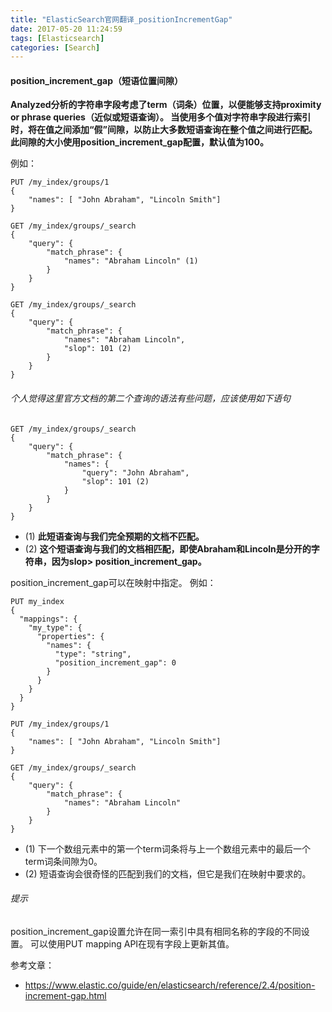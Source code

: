 ```yaml
---
title: "ElasticSearch官网翻译_positionIncrementGap"
date: 2017-05-20 11:24:59
tags: [Elasticsearch]
categories: [Search]
---
```


#### position_increment_gap（短语位置间隙）

<b>
Analyzed分析的字符串字段考虑了term（词条）位置，以便能够支持proximity or phrase queries（近似或短语查询）。 当使用多个值对字符串字段进行索引时，将在值之间添加“假”间隙，以防止大多数短语查询在整个值之间进行匹配。 此间隙的大小使用position_increment_gap配置，默认值为100。
</b>

例如：

```
PUT /my_index/groups/1
{
    "names": [ "John Abraham", "Lincoln Smith"]
}

GET /my_index/groups/_search
{
    "query": {
        "match_phrase": {
            "names": "Abraham Lincoln" (1)
        }
    }
}

GET /my_index/groups/_search
{
    "query": {
        "match_phrase": {
            "names": "Abraham Lincoln",
            "slop": 101 (2)
        }
    }
}
```

###### 个人觉得这里官方文档的第二个查询的语法有些问题，应该使用如下语句

```
GET /my_index/groups/_search
{
    "query": {
        "match_phrase": {
            "names": {
                "query": "John Abraham",
                "slop": 101 (2)
            }
        }
    }
}
```

- (1) <b>此短语查询与我们完全预期的文档不匹配。</b>
- (2) <b>这个短语查询与我们的文档相匹配，即使Abraham和Lincoln是分开的字符串，因为slop> position_increment_gap。</b>

position_increment_gap可以在映射中指定。 例如：

```
PUT my_index
{
  "mappings": {
    "my_type": {
      "properties": {
        "names": {
          "type": "string",
          "position_increment_gap": 0 
        }
      }
    }
  }
}

PUT /my_index/groups/1
{
    "names": [ "John Abraham", "Lincoln Smith"]
}

GET /my_index/groups/_search
{
    "query": {
        "match_phrase": {
            "names": "Abraham Lincoln" 
        }
    }
}
```

- (1) 下一个数组元素中的第一个term词条将与上一个数组元素中的最后一个term词条间隙为0。
- (2) 短语查询会很奇怪的匹配到我们的文档，但它是我们在映射中要求的。

###### 提示

position_increment_gap设置允许在同一索引中具有相同名称的字段的不同设置。 可以使用PUT mapping API在现有字段上更新其值。

参考文章：

- https://www.elastic.co/guide/en/elasticsearch/reference/2.4/position-increment-gap.html
